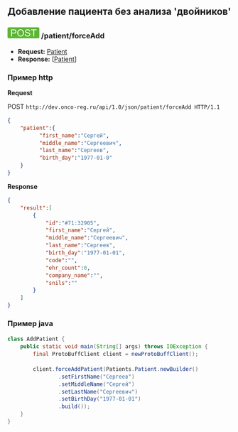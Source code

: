 ## Добавление пациента без анализа 'двойников'

### ![POST](../../../img/post.png) /patient/forceAdd
* **Request:** [Patient](../../../types/types.md#com.siams.med.api.Patient) 
* **Response:** [[Patient](../../../types/types.md#com.siams.med.api.Patient)]

### Пример http 

**Request**

POST `http://dev.onco-reg.ru/api/1.0/json/patient/forceAdd HTTP/1.1`
```json
{
    "patient":{
          "first_name":"Сергей",
          "middle_name":"Сергеевич",
          "last_name":"Сергеев",
          "birth_day":"1977-01-0"
    }
}
```

**Response**
```json
{
    "result":[
        {
            "id":"#71:32905",
            "first_name":"Сергей",
            "middle_name":"Сергеевич",
            "last_name":"Сергеев",
            "birth_day":"1977-01-01",
            "code":"",
            "ehr_count":0,
            "company_name":"",
            "snils":""
        }
    ]
}
```

### Пример java

```java
class AddPatient {
    public static void main(String[] args) throws IOException {
        final ProtoBuffClient client = newProtoBuffClient();

        client.forceAddPatient(Patients.Patient.newBuilder()
                .setFirstName("Сергеев")
                .setMiddleName("Сергей")
                .setLastName("Сергеевич")
                .setBirthDay("1977-01-01")
                .build());
    }
}
```
